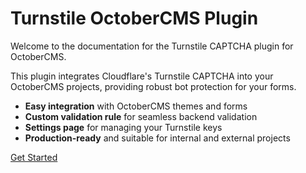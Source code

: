 # Turnstile OctoberCMS Plugin

Welcome to the documentation for the Turnstile CAPTCHA plugin for OctoberCMS.

This plugin integrates Cloudflare's Turnstile CAPTCHA into your OctoberCMS projects, providing robust bot protection for your forms.

- **Easy integration** with OctoberCMS themes and forms
- **Custom validation rule** for seamless backend validation
- **Settings page** for managing your Turnstile keys
- **Production-ready** and suitable for internal and external projects

[Get Started](getting-started.md)

